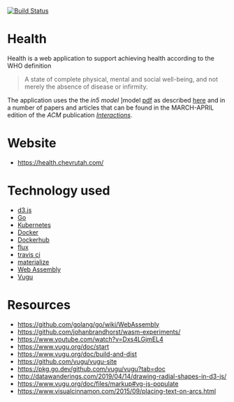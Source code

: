 [![Build Status](https://travis-ci.org/ilanpillemer/health.svg?branch=master)](https://travis-ci.org/ilanpillemer/health)

# Health

Health is a web application to support achieving health according to the WHO definition

> A state of complete physical, mental and social well-being, and not
> merely the absence of disease or infirmity.

The application uses the the _*in5 model*_ ]model [pdf](https://dl.acm.org/doi/pdf/10.1145/3290607.3312977) as described [here](https://dl.acm.org/doi/10.1145/3290607.3312977) and in a number of papers and articles that can be found
in the MARCH-APRIL edition of the _ACM_ publication [_Interactions_](https://interactions.acm.org/archive/toc/march-april-2020).


# Website

+ https://health.chevrutah.com/

# Technology used

+ [d3.js](https://d3js.org)
+ [Go](https://golang.org)
+ [Kubernetes](https://kubernetes.io)
+ [Docker](https://www.docker.com)
+ [Dockerhub](https://hub.docker.com)
+ [flux](https://fluxcd.io)
+ [travis ci](https://travis-ci.org)
+ [materialize](https://materializecss.com/)
+ [Web Assembly](https://webassembly.org/)
+ [Vugu](https://vugu.org/)



# Resources

+ https://github.com/golang/go/wiki/WebAssembly
+ https://github.com/johanbrandhorst/wasm-experiments/
+ https://www.youtube.com/watch?v=Dxs4LGjmEL4
+ https://www.vugu.org/doc/start
+ https://www.vugu.org/doc/build-and-dist
+ https://github.com/vugu/vugu-site
+ https://pkg.go.dev/github.com/vugu/vugu?tab=doc
+ http://datawanderings.com/2019/04/14/drawing-radial-shapes-in-d3-js/
+ https://www.vugu.org/doc/files/markup#vg-js-populate
+ https://www.visualcinnamon.com/2015/09/placing-text-on-arcs.html